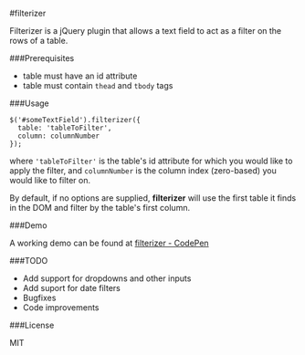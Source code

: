 #filterizer

Filterizer is a jQuery plugin that allows a text field to act as a filter on the rows of a table.

###Prerequisites
- table must have an id attribute
- table must contain `thead` and `tbody` tags

###Usage

```
$('#someTextField').filterizer({
  table: 'tableToFilter',
  column: columnNumber
});
```

where `'tableToFilter'` is the table's id attribute for which you would like to apply the filter, and `columnNumber` is the column index (zero-based) you would like to filter on.

By default, if no options are supplied, **filterizer** will use the first table it finds in the DOM and filter by the table's first column.

###Demo

A working demo can be found at [filterizer - CodePen]

###TODO

- Add support for dropdowns and other inputs
- Add suport for date filters
- Bugfixes
- Code improvements

###License

MIT

[filterizer - CodePen]:http://cdpn.io/HbsfI